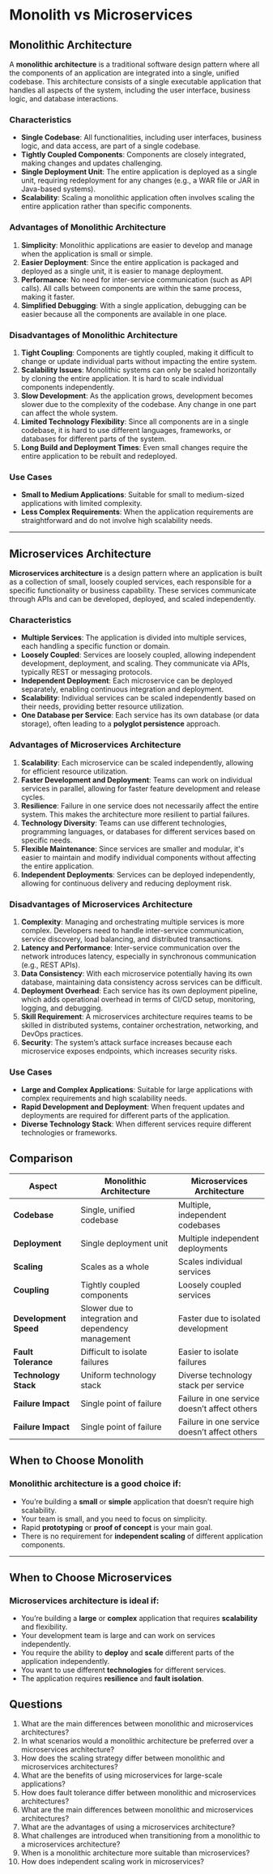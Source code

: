 # Monolith vs Microservices

## Monolithic Architecture

A **monolithic architecture** is a traditional software design pattern where all the components of an application are integrated into a single, unified codebase. This architecture consists of a single executable application that handles all aspects of the system, including the user interface, business logic, and database interactions.

### Characteristics

- **Single Codebase**: All functionalities, including user interfaces, business logic, and data access, are part of a single codebase.
- **Tightly Coupled Components**: Components are closely integrated, making changes and updates challenging.
- **Single Deployment Unit**: The entire application is deployed as a single unit, requiring redeployment for any changes (e.g., a WAR file or JAR in Java-based systems).
- **Scalability**: Scaling a monolithic application often involves scaling the entire application rather than specific components.

### Advantages of Monolithic Architecture

1. **Simplicity**: Monolithic applications are easier to develop and manage when the application is small or simple.
2. **Easier Deployment**: Since the entire application is packaged and deployed as a single unit, it is easier to manage deployment.
3. **Performance**: No need for inter-service communication (such as API calls). All calls between components are within the same process, making it faster.
4. **Simplified Debugging**: With a single application, debugging can be easier because all the components are available in one place.

### Disadvantages of Monolithic Architecture

1. **Tight Coupling**: Components are tightly coupled, making it difficult to change or update individual parts without impacting the entire system.
2. **Scalability Issues**: Monolithic systems can only be scaled horizontally by cloning the entire application. It is hard to scale individual components independently.
3. **Slow Development**: As the application grows, development becomes slower due to the complexity of the codebase. Any change in one part can affect the whole system.
4. **Limited Technology Flexibility**: Since all components are in a single codebase, it is hard to use different languages, frameworks, or databases for different parts of the system.
5. **Long Build and Deployment Times**: Even small changes require the entire application to be rebuilt and redeployed.

### Use Cases

- **Small to Medium Applications**: Suitable for small to medium-sized applications with limited complexity.
- **Less Complex Requirements**: When the application requirements are straightforward and do not involve high scalability needs.

---

## Microservices Architecture

**Microservices architecture** is a design pattern where an application is built as a collection of small, loosely coupled services, each responsible for a specific functionality or business capability. These services communicate through APIs and can be developed, deployed, and scaled independently.

### Characteristics

- **Multiple Services**: The application is divided into multiple services, each handling a specific function or domain.
- **Loosely Coupled**: Services are loosely coupled, allowing independent development, deployment, and scaling. They communicate via APIs, typically REST or messaging protocols.
- **Independent Deployment**: Each microservice can be deployed separately, enabling continuous integration and deployment.
- **Scalability**: Individual services can be scaled independently based on their needs, providing better resource utilization.
- **One Database per Service**: Each service has its own database (or data storage), often leading to a **polyglot persistence** approach.

### Advantages of Microservices Architecture

1. **Scalability**: Each microservice can be scaled independently, allowing for efficient resource utilization.
2. **Faster Development and Deployment**: Teams can work on individual services in parallel, allowing for faster feature development and release cycles.
3. **Resilience**: Failure in one service does not necessarily affect the entire system. This makes the architecture more resilient to partial failures.
4. **Technology Diversity**: Teams can use different technologies, programming languages, or databases for different services based on specific needs.
5. **Flexible Maintenance**: Since services are smaller and modular, it's easier to maintain and modify individual components without affecting the entire application.
6. **Independent Deployments**: Services can be deployed independently, allowing for continuous delivery and reducing deployment risk.

### Disadvantages of Microservices Architecture

1. **Complexity**: Managing and orchestrating multiple services is more complex. Developers need to handle inter-service communication, service discovery, load balancing, and distributed transactions.
2. **Latency and Performance**: Inter-service communication over the network introduces latency, especially in synchronous communication (e.g., REST APIs).
3. **Data Consistency**: With each microservice potentially having its own database, maintaining data consistency across services can be difficult.
4. **Deployment Overhead**: Each service has its own deployment pipeline, which adds operational overhead in terms of CI/CD setup, monitoring, logging, and debugging.
5. **Skill Requirement**: A microservices architecture requires teams to be skilled in distributed systems, container orchestration, networking, and DevOps practices.
6. **Security**: The system’s attack surface increases because each microservice exposes endpoints, which increases security risks.

### Use Cases

- **Large and Complex Applications**: Suitable for large applications with complex requirements and high scalability needs.
- **Rapid Development and Deployment**: When frequent updates and deployments are required for different parts of the application.
- **Diverse Technology Stack**: When different services require different technologies or frameworks.

## Comparison

| Aspect                | Monolithic Architecture                             | Microservices Architecture                   |
| --------------------- | --------------------------------------------------- | -------------------------------------------- |
| **Codebase**          | Single, unified codebase                            | Multiple, independent codebases              |
| **Deployment**        | Single deployment unit                              | Multiple independent deployments             |
| **Scaling**           | Scales as a whole                                   | Scales individual services                   |
| **Coupling**          | Tightly coupled components                          | Loosely coupled services                     |
| **Development Speed** | Slower due to integration and dependency management | Faster due to isolated development           |
| **Fault Tolerance**   | Difficult to isolate failures                       | Easier to isolate failures                   |
| **Technology Stack**  | Uniform technology stack                            | Diverse technology stack per service         |
| **Failure Impact**    | Single point of failure                             | Failure in one service doesn’t affect others |
| **Failure Impact**    | Single point of failure                             | Failure in one service doesn’t affect others |

## When to Choose Monolith

### Monolithic architecture is a good choice if:

- You’re building a **small** or **simple** application that doesn’t require high scalability.
- Your team is small, and you need to focus on simplicity.
- Rapid **prototyping** or **proof of concept** is your main goal.
- There is no requirement for **independent scaling** of different application components.

---

## When to Choose Microservices

### Microservices architecture is ideal if:

- You’re building a **large** or **complex** application that requires **scalability** and flexibility.
- Your development team is large and can work on services independently.
- You require the ability to **deploy** and **scale** different parts of the application independently.
- You want to use different **technologies** for different services.
- The application requires **resilience** and **fault isolation**.

## Questions

1. What are the main differences between monolithic and microservices architectures?
2. In what scenarios would a monolithic architecture be preferred over a microservices architecture?
3. How does the scaling strategy differ between monolithic and microservices architectures?
4. What are the benefits of using microservices for large-scale applications?
5. How does fault tolerance differ between monolithic and microservices architectures?
6. What are the main differences between monolithic and microservices architectures?
7. What are the advantages of using a microservices architecture?
8. What challenges are introduced when transitioning from a monolithic to a microservices architecture?
9. When is a monolithic architecture more suitable than microservices?
10. How does independent scaling work in microservices?
